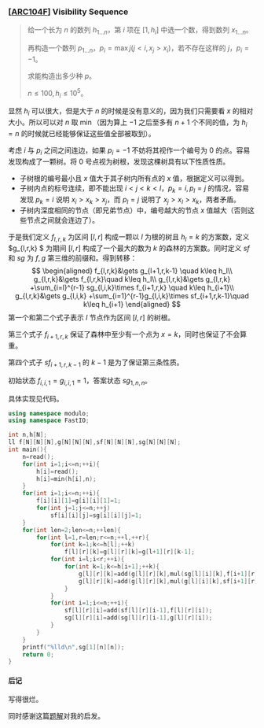 ### [[ARC104F](https://www.luogu.com.cn/problem/AT_arc104_f)] Visibility Sequence

> 给一个长为 $n$ 的数列 $h_{1\dots n}$，第 $i$ 项在 $[1,h_i]$ 中选一个数，得到数列 $x_{1\dots n}$。
>
> 再构造一个数列 $p_{1\dots n}$，$p_i=\max j(j<i,x_j>x_i)$，若不存在这样的 $j$，$p_i=-1$。
>
> 求能构造出多少种 $p$。
>
> $n\leq 100,h_i\leq 10^5$。

显然 $h_i$ 可以很大，但是大于 $n$ 的时候是没有意义的，因为我们只需要看 $x$ 的相对大小。所以可以对 $n$ 取 $\min$（因为算上 $-1$ 之后至多有 $n+1$ 个不同的值，为 $h_i=n$ 的时候就已经能够保证这些值全部被取到）。

考虑 $i$ 与 $p_i$ 之间之间连边，如果 $p_i=-1$ 不妨将其视作一个编号为 $0$ 的点。容易发现构成了一颗树。将 $0$ 号点视为树根，发现这棵树具有以下性质性质。

- 子树根的编号最小且 $x$ 值大于其子树内所有点的 $x$ 值，根据定义可以得到。
- 子树内点的标号连续，即不能出现 $i<j<k<l$，$p_k=i,p_l=j$ 的情况，容易发现 $p_k=i$ 说明 $x_i>x_k>x_j$，而 $p_l=j$ 说明了 $x_j>x_l>x_k$，两者矛盾。
- 子树内深度相同的节点（即兄弟节点）中，编号越大的节点 $x$ 值越大（否则这些节点之间就会连边了）。

于是我们定义 $f_{l,r,k}$ 为区间 $[l,r]$ 构成一颗以 $l$ 为根的树且 $h_l=k$ 的方案数，定义 $g_{l,r,k} $ 为期间 $[l,r]$ 构成了一个最大的数为 $k$ 的森林的方案数。同时定义 $sf$ 和 $sg$ 为 $f,g$ 第三维的前缀和。得到转移：
$$
\begin{aligned}
f_{l,r,k}&\gets g_{l+1,r,k-1} \quad k\leq h_l\\
g_{l,r,k}&\gets f_{l,r,k}\quad k\leq h_l\\
g_{l,r,k}&\gets g_{l,r,k} +\sum_{i=l}^{r-1} sg_{l,i,k}\times f_{i+1,r,k} \quad k\leq h_{i+1}\\
g_{l,r,k}&\gets g_{l,i,k} +\sum_{i=1}^{r-1}g_{l,i,k}\times sf_{i+1,r,k-1}\quad k\leq h_{i+1}
\end{aligned}
$$
第一个和第二个式子表示 $l$ 节点作为区间 $[l,r]$ 的树根。

第三个式子 $f_{i+1,r,k}$ 保证了森林中至少有一个点为 $x=k$，同时也保证了不会算重。

第四个式子 $sf_{i+1,r,k-1}$ 的 $k-1$ 是为了保证第三条性质。

初始状态 $f_{i,i,1}=g_{i,i,1}=1$，答案状态 $sg_{1,n,n}$。

具体实现见代码。

```cpp
using namespace modulo;
using namespace FastIO;

int n,h[N];
ll f[N][N][N],g[N][N][N],sf[N][N][N],sg[N][N][N];
int main(){
	n=read();
	for(int i=1;i<=n;++i){
		h[i]=read();
		h[i]=min(h[i],n);
	}
	for(int i=1;i<=n;++i){
		f[i][i][1]=g[i][i][1]=1;
		for(int j=1;j<=n;++j)
			sf[i][i][j]=sg[i][i][j]=1;
	}
	for(int len=2;len<=n;++len){
		for(int l=1,r=len;r<=n;++l,++r){
			for(int k=1;k<=h[l];++k)
				f[l][r][k]=g[l][r][k]=g[l+1][r][k-1];
			for(int i=l;i<r;++i){
				for(int k=1;k<=h[i+1];++k){
					g[l][r][k]=add(g[l][r][k],mul(sg[l][i][k],f[i+1][r][k]));
					g[l][r][k]=add(g[l][r][k],mul(g[l][i][k],sf[i+1][r][k-1]));
				}
			}
			for(int i=1;i<=n;++i){
				sf[l][r][i]=add(sf[l][r][i-1],f[l][r][i]);
				sg[l][r][i]=add(sg[l][r][i-1],g[l][r][i]);
			}
		}
	}
	printf("%lld\n",sg[1][n][n]);
	return 0;
}
```

#### 后记

写得很烂。

同时感谢这篇[题解](https://www.cnblogs.com/rainybunny/p/13827204.html)对我的启发。